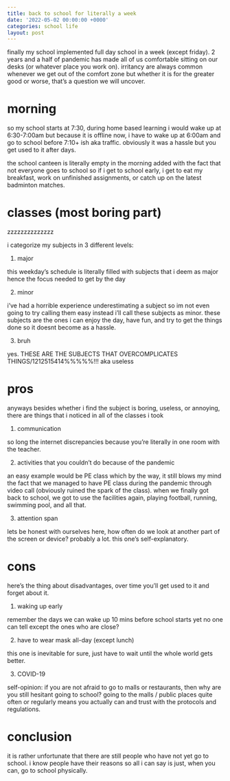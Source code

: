 ```yaml
---
title: back to school for literally a week
date: '2022-05-02 00:00:00 +0000'
categories: school life
layout: post
---
```


finally my school implemented full day school in a week (except friday). 2 years and a half of pandemic has made all of us comfortable sitting on our desks (or whatever place you work on). irritancy are always common whenever we get out of the comfort zone but whether it is for the greater good or worse, that’s a question we will uncover.

# morning
so my school starts at 7:30, during home based learning i would wake up at 6:30-7:00am but because it is offline now, i have to wake up at 6:00am and go to school before 7:10+ ish aka traffic. obviously it was a hassle but you get used to it after days.

the school canteen is literally empty in the morning added with the fact that not everyone goes to school so if i get to school early, i get to eat my breakfast, work on unfinished assignments, or catch up on the latest badminton matches.

# classes (most boring part)
zzzzzzzzzzzzzz

i categorize my subjects in 3 different levels:

1. major

this weekday’s schedule is literally filled with subjects that i deem as major hence the focus needed to get by the day

2. minor

i’ve had a horrible experience underestimating a subject so im not even going to try calling them easy instead i’ll call these subjects as minor. these subjects are the ones i can enjoy the day, have fun, and try to get the things done so it doesnt become as a hassle.

3. bruh

yes. THESE ARE THE SUBJECTS THAT OVERCOMPLICATES THINGS/1212515414%%%%%!!! aka useless

# pros
anyways besides whether i find the subject is boring, useless, or annoying, there are things that i noticed in all of the classes i took

1. communication

so long the internet discrepancies because you’re literally in one room with the teacher.

2. activities that you couldn’t do because of the pandemic

an easy example would be PE class which by the way, it still blows my mind the fact that we managed to have PE class during the pandemic through video call (obviously ruined the spark of the class). when we finally got back to school, we got to use the facilities again, playing football, running, swimming pool, and all that.

3. attention span

lets be honest with ourselves here, how often do we look at another part of the screen or device? probably a lot. this one’s self-explanatory.

# cons
here’s the thing about disadvantages, over time you’ll get used to it and forget about it.

1. waking up early

remember the days we can wake up 10 mins before school starts yet no one can tell except the ones who are close?

2. have to wear mask all-day (except lunch)

this one is inevitable for sure, just have to wait until the whole world gets better.

3. COVID-19

self-opinion: if you are not afraid to go to malls or restaurants, then why are you still hesitant going to school? going to the malls / public places quite often or regularly means you actually can and trust with the protocols and regulations.

# conclusion
it is rather unfortunate that there are still people who have not yet go to school. i know people have their reasons so all i can say is just, when you can, go to school physically.
